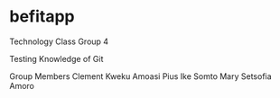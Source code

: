 # befitapp


Technology Class Group 4

Testing Knowledge of Git


Group Members
Clement Kweku Amoasi
Pius Ike
Somto
Mary
Setsofia
Amoro
